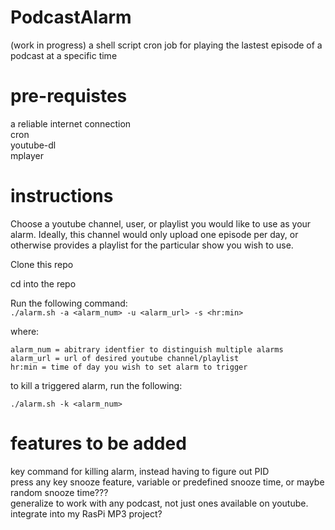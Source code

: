# PodcastAlarm  
(work in progress)
a shell script cron job for playing the lastest episode of a podcast at a specific time

# pre-requistes  
a reliable internet connection  
cron  
youtube-dl  
mplayer 

# instructions  

Choose a youtube channel, user, or playlist you would like 
to use as your alarm. Ideally, this channel would only upload 
one episode per day, or otherwise provides a playlist for the 
particular show you wish to use.   
 
Clone this repo  

cd into the repo

Run the following command:  
```./alarm.sh -a <alarm_num> -u <alarm_url> -s <hr:min>```

where:  
```
alarm_num = abitrary identfier to distinguish multiple alarms  
alarm_url = url of desired youtube channel/playlist  
hr:min = time of day you wish to set alarm to trigger  
```
to kill a triggered alarm, run the following:  
```
./alarm.sh -k <alarm_num>
```

# features to be added  
key command for killing alarm, instead having to figure out PID  
press any key snooze feature, variable or predefined snooze time,
or maybe random snooze time???   
generalize to work with any podcast, not just ones available on youtube.  
integrate into my RasPi MP3 project?  
